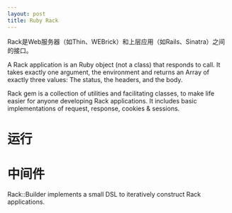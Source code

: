 ```yaml
---
layout: post
title: Ruby Rack
---
```


Rack是Web服务器（如Thin、WEBrick）和上层应用（如Rails、Sinatra）之间的接口。

A Rack application is an Ruby object (not a class) that responds to call. It takes exactly one argument, the environment and returns an Array of exactly three values: The status, the headers, and the body.

Rack gem is a collection of utilities and facilitating classes, to make life easier for anyone developing Rack applications. It includes basic implementations of request, response, cookies & sessions.

# 运行

# 中间件

Rack::Builder implements a small DSL to iteratively construct Rack applications.

[1]: http://m.onkey.org/ruby-on-rack-1-hello-rack
[2]: http://m.onkey.org/ruby-on-rack-2-the-builder
[3]: http://railscasts.com/episodes/151-rack-middleware
